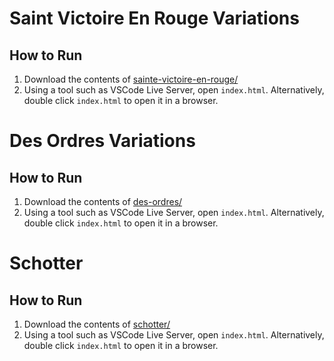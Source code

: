 # Saint Victoire En Rouge Variations
## How to Run
1. Download the contents of [sainte-victoire-en-rouge/](https://github.com/4rt3ry/IGME531/tree/main/saint-victoire-en-rouge)
2. Using a tool such as VSCode Live Server, open `index.html`. Alternatively, double click `index.html` to open it in a browser.

# Des Ordres Variations
## How to Run
1. Download the contents of [des-ordres/](https://github.com/4rt3ry/IGME531/tree/main/des-ordres)
2. Using a tool such as VSCode Live Server, open `index.html`. Alternatively, double click `index.html` to open it in a browser.

# Schotter
## How to Run
1. Download the contents of [schotter/](https://github.com/4rt3ry/IGME531/tree/main/schotter)
2. Using a tool such as VSCode Live Server, open `index.html`. Alternatively, double click `index.html` to open it in a browser.
